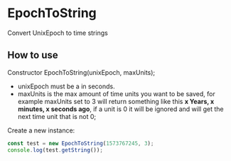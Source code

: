 # EpochToString
 Convert UnixEpoch to time strings


 ## How to use

Constructor EpochToString(unixEpoch, maxUnits);

- unixEpoch must be a in seconds.
- maxUnits is the max amount of time units you want to be saved, for example maxUnits set to 3 will return something like this **x Years, x minutes, x seconds ago**, if a unit is 0 it will be ignored and will get the next time unit that is not 0;


Create a new instance: 
```javascript
const test = new EpochToString(1573767245, 3);
console.log(test.getString());
```